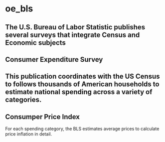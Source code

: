 # oe_bls
The U.S. Bureau of Labor Statistic publishes several surveys that integrate Census and Economic 
subjects
---
## Consumer Expenditure Survey
This publication coordinates with the US Census to follows thousands of American households to estimate national spending across a variety of categories.
---
## Consumper Price Index
For each spending category, the BLS estimates average prices to calculate price inflation in detail.



